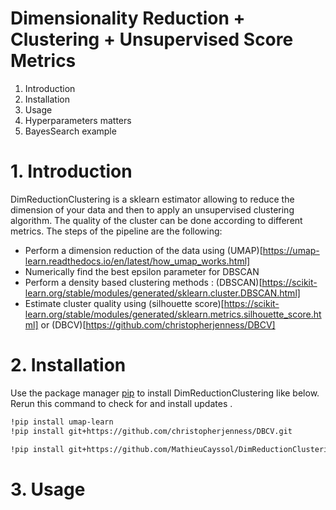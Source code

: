 # Dimensionality Reduction + Clustering + Unsupervised Score Metrics

1. Introduction
2. Installation
3. Usage
4. Hyperparameters matters
5. BayesSearch example

# 1. Introduction

DimReductionClustering is a sklearn estimator allowing to reduce the dimension of your data and then to apply an unsupervised clustering algorithm. The quality of the cluster can be done according to different metrics. The steps of the pipeline are the following: 

- Perform a dimension reduction of the data using (UMAP)[https://umap-learn.readthedocs.io/en/latest/how_umap_works.html]
- Numerically find the best epsilon parameter for DBSCAN
- Perform a density based clustering methods : (DBSCAN)[https://scikit-learn.org/stable/modules/generated/sklearn.cluster.DBSCAN.html]
- Estimate cluster quality using (silhouette score)[https://scikit-learn.org/stable/modules/generated/sklearn.metrics.silhouette_score.html] or (DBCV)[https://github.com/christopherjenness/DBCV]

# 2. Installation

Use the package manager [pip](https://pip.pypa.io/en/stable/) to install DimReductionClustering like below. 
Rerun this command to check for and install  updates .
```bash
!pip install umap-learn
!pip install git+https://github.com/christopherjenness/DBCV.git

!pip install git+https://github.com/MathieuCayssol/DimReductionClustering.git
```

# 3. Usage


